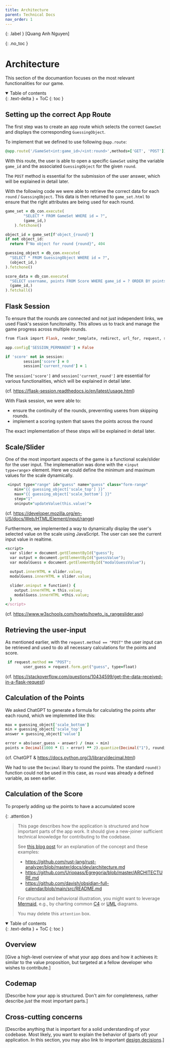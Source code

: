 ```yaml
---
title: Architecture
parent: Technical Docs
nav_order: 1
---
```


{: .label }
[Quang Anh Nguyen]

{: .no_toc }
# Architecture

This section of the documantion focuses on the most relevant functionalities for our game.

<details open markdown="block">
{: .text-delta }
<summary>Table of contents</summary>
+ ToC
{: toc }
</details>

## Setting up the correct App Route

The first step was to create an app route which selects the correct `GameSet` and displays the corresponding `GuessingObject`.

To implement that we defined to use following `@app.route`:

```ruby
@app.route('/GameSet<int:game_id>/<int:round>',methods=['GET', 'POST'])
```
With this route, the user is able to open a specific `GameSet` using the variable `game_id` and the associated `GuessingObject` for the given `round`.

The `POST` method is essential for the submission of the user answer, which will be explained in detail later.

With the following code we were able to retrieve the correct data for each `round` / `GuessingObject`. This data is then returned to `game_set.html` to ensure that the right attributes are being used for each round.

```ruby
game_set = db_con.execute(
        "SELECT * FROM GameSet WHERE id = ?",
        (game_id,)
    ).fetchone()

object_id = game_set[f'object_{round}']  
if not object_id:
  return f"No object for round {round}", 404

guessing_object = db_con.execute(
  "SELECT * FROM GuessingObject WHERE id = ?",
  (object_id,)
).fetchone()

score_data = db_con.execute(
  "SELECT username, points FROM Score WHERE game_id = ? ORDER BY points DESC", 
  (game_id,)
).fetchall()
```

## Flask Session

To ensure that the rounds are connected and not just independent links, we used Flask's session funcitonality. This allows us to track and manage the game progress across multiple rounds.

```ruby
from flask import Flask, render_template, redirect, url_for, request, session

app.config['SESSION_PERMANENT'] = False

if 'score' not in session:
        session['score'] = 0
        session['current_round'] = 1
```
The  `session['score']` and `session['current_round']` are essential for various functionalities, which will be explained in detail later.

(cf. https://flask-session.readthedocs.io/en/latest/usage.html)

With Flask session, we were able to:
- ensure the continuity of the rounds, prevernting useres from skipping rounds.
- implement a scoring system that saves the points across the round
  
The exact implementation of these steps will be explained in detail later.

## Scale/Slider

One of the most important aspects of the game is a functional scale/slider for the user input. The implemenation was done with the <`input type=range`> element. Here we could define the minimum and maximum values for the scale dynamically.

```ruby
 <input type="range" id="guess" name="guess" class="form-range"
    min="{{ guessing_object['scale_top'] }}" 
    max="{{ guessing_object['scale_bottom'] }}" 
    step="1" 
    oninput="updateValue(this.value)">
```
(cf. https://developer.mozilla.org/en-US/docs/Web/HTML/Element/input/range)

Furthermore, we implemented a way to dynamically display the user's selected value on the scale using JavaScript. The user can see the current input value in realtime.

```ruby
<script>
  var slider = document.getElementById("guess");
  var output = document.getElementById("guessValue");
  var modalGuess = document.getElementById("modalGuessValue");

  output.innerHTML = slider.value;
  modalGuess.innerHTML = slider.value;

  slider.oninput = function() {
    output.innerHTML = this.value;
    modalGuess.innerHTML =this.value;
  }
</script>
```
(cf. https://www.w3schools.com/howto/howto_js_rangeslider.asp)

## Retrieving the user-input

As mentioned earlier, with the `request.method == "POST"` the user input can be retrieved and used to do all necessary calculations for the points and score.

```ruby
 if request.method == "POST":
        user_guess = request.form.get("guess", type=float)  
```
(cf. https://stackoverflow.com/questions/10434599/get-the-data-received-in-a-flask-request)

## Calculation of the Points

We asked ChatGPT to generate a formula for calculating the points after each round, which we implemnted like this:

```ruby
max = guessing_object['scale_bottom'] 
min = guessing_object['scale_top'] 
answer = guessing_object['value']

error = abs(user_guess - answer) / (max - min)
points = Decimal(1000 * (1 - error) ** 2).quantize(Decimal("1"), rounding=ROUND_HALF_UP)
```
(cf. ChatGPT & https://docs.python.org/3/library/decimal.html)

We had to use the `Decimal` libary to round the points. The standard `round()` function could not be used in this case, as `round` was already a defined variable, as seen earlier.

## Calculation of the Score

To properly adding up the points to have a accumulated score


{: .attention }
> This page describes how the application is structured and how important parts of the app work. It should give a new-joiner sufficient technical knowledge for contributing to the codebase.
> 
> See [this blog post](https://matklad.github.io/2021/02/06/ARCHITECTURE.md.html) for an explanation of the concept and these examples:
>
> + <https://github.com/rust-lang/rust-analyzer/blob/master/docs/dev/architecture.md>
> + <https://github.com/Uriopass/Egregoria/blob/master/ARCHITECTURE.md>
> + <https://github.com/davish/obsidian-full-calendar/blob/main/src/README.md>
> 
> For structural and behavioral illustration, you might want to leverage [Mermaid](../ui-components.md), e.g., by charting common [C4](https://c4model.com/) or [UML](https://www.omg.org/spec/UML) diagrams.
> 
>
> You may delete this `attention` box.

<details open markdown="block">
{: .text-delta }
<summary>Table of contents</summary>
+ ToC
{: toc }
</details>

## Overview

[Give a high-level overview of what your app does and how it achieves it: similar to the value proposition, but targeted at a fellow developer who wishes to contribute.]

## Codemap

[Describe how your app is structured. Don't aim for completeness, rather describe *just* the most important parts.]

## Cross-cutting concerns

[Describe anything that is important for a solid understanding of your codebase. Most likely, you want to explain the behavior of (parts of) your application. In this section, you may also link to important [design decisions](../design-decisions.md).]
